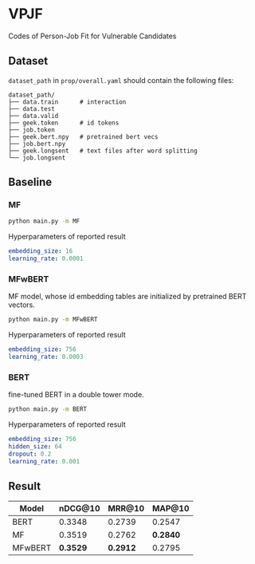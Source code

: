 # VPJF
Codes of Person-Job Fit for Vulnerable Candidates

## Dataset

`dataset_path` in `prop/overall.yaml` should contain the following files:

```
dataset_path/
├── data.train      # interaction
├── data.test
├── data.valid
├── geek.token      # id tokens
├── job.token
├── geek.bert.npy   # pretrained bert vecs
├── job.bert.npy
├── geek.longsent   # text files after word splitting
└── job.longsent
```

## Baseline

### MF

```bash
python main.py -m MF
```

Hyperparameters of reported result

```yaml
embedding_size: 16
learning_rate: 0.0001
```

### MFwBERT

MF model, whose id embedding tables are initialized by pretrained BERT vectors.

```bash
python main.py -m MFwBERT
```

Hyperparameters of reported result

```yaml
embedding_size: 756
learning_rate: 0.0003
```

### BERT

fine-tuned BERT in a double tower mode.

```bash
python main.py -m BERT
```

Hyperparameters of reported result

```yaml
embedding_size: 756
hidden_size: 64
dropout: 0.2
learning_rate: 0.001
```

## Result

| Model   | nDCG@10    | MRR@10     | MAP@10     |
| ------- | ---------- | ---------- | ---------- |
| BERT    | 0.3348     | 0.2739     | 0.2547     |
| MF      | 0.3519     | 0.2762     | **0.2840** |
| MFwBERT | **0.3529** | **0.2912** | 0.2795     |

